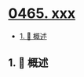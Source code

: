 # [0465. xxx](https://github.com/Tdahuyou/TNotes.leetcode/tree/main/notes/0465.%20xxx)

<!-- region:toc -->

- [1. 📝 概述](#1--概述)

<!-- endregion:toc -->

## 1. 📝 概述
